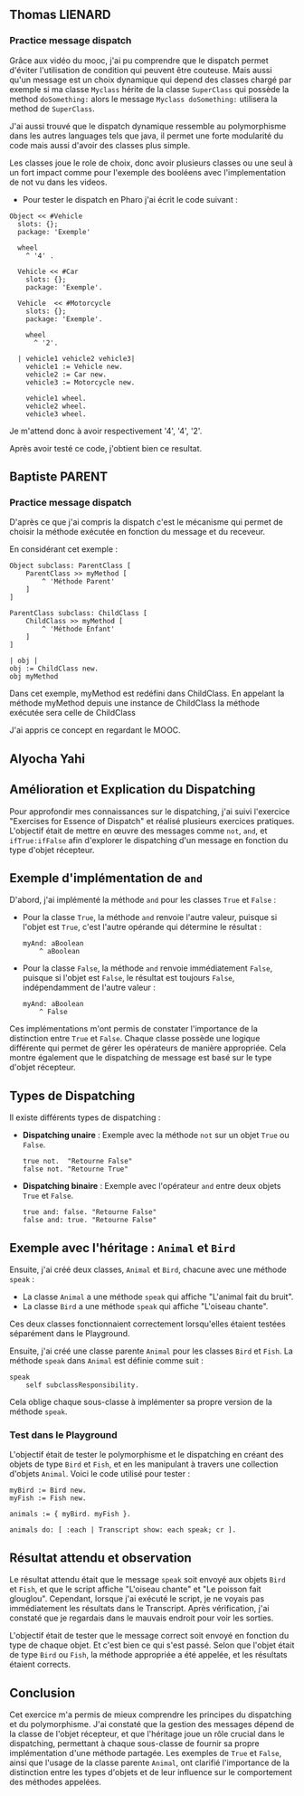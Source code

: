 ## Thomas LIENARD

### Practice message dispatch

Grâce aux vidéo du mooc, j'ai pu comprendre que le dispatch permet d'éviter l'utilisation de condition qui peuvent être couteuse. Mais aussi qu'un message est un choix dynamique qui depend des classes chargé par exemple si ma classe ```Myclass``` hérite de la classe ```SuperClass``` qui possède la method ```doSomething:``` alors le message ```Myclass doSomething:``` utilisera la method de ```SuperClass```.

J'ai aussi trouvé que le dispatch dynamique ressemble au polymorphisme dans les autres languages tels que java, il permet une forte modularité du code mais aussi d'avoir des classes plus simple. 

Les classes joue le role de choix, donc avoir plusieurs classes ou une seul à un fort impact comme pour l'exemple des booléens avec l'implementation de not vu dans les videos.


* Pour tester le dispatch en Pharo j'ai écrit le code suivant :

```
Object << #Vehicle
  slots: {};
  package: 'Exemple'  

  wheel
    ^ '4' .

  Vehicle << #Car
    slots: {};
    package: 'Exemple'.

  Vehicle  << #Motorcycle
    slots: {};
    package: 'Exemple'.

    wheel 
      ^ '2'.

  | vehicle1 vehicle2 vehicle3|
	vehicle1 := Vehicle new.
	vehicle2 := Car new.
	vehicle3 := Motorcycle new.

    vehicle1 wheel.
    vehicle2 wheel.
    vehicle3 wheel.
```

Je m'attend donc à avoir respectivement '4', '4', '2'. 

Après avoir testé ce code, j'obtient bien ce resultat.

## Baptiste PARENT

### Practice message dispatch

D'après ce que j'ai compris la dispatch c'est le mécanisme qui permet de choisir la méthode exécutée en fonction du message et du receveur. 

En considérant cet exemple : 
```
Object subclass: ParentClass [
    ParentClass >> myMethod [
        ^ 'Méthode Parent'
    ]
]

ParentClass subclass: ChildClass [
    ChildClass >> myMethod [
        ^ 'Méthode Enfant'
    ]
]
```
```
| obj |
obj := ChildClass new.
obj myMethod
```

Dans cet exemple, myMethod est redéfini dans ChildClass. En appelant la méthode myMethod depuis une instance de ChildClass la méthode exécutée sera celle de ChildClass

J'ai appris ce concept en regardant le MOOC.

## Alyocha Yahi

## Amélioration et Explication du Dispatching

Pour approfondir mes connaissances sur le dispatching, j'ai suivi l'exercice "Exercises for Essence of Dispatch" et réalisé plusieurs exercices pratiques. L'objectif était de mettre en œuvre des messages comme `not`, `and`, et `ifTrue:ifFalse` afin d'explorer le dispatching d'un message en fonction du type d'objet récepteur.

## Exemple d'implémentation de `and`

D'abord, j'ai implémenté la méthode `and` pour les classes `True` et `False` :

- Pour la classe `True`, la méthode `and` renvoie l'autre valeur, puisque si l'objet est `True`, c'est l'autre opérande qui détermine le résultat :
  
  ```
  myAnd: aBoolean
      ^ aBoolean
  ```

- Pour la classe `False`, la méthode `and` renvoie immédiatement `False`, puisque si l'objet est `False`, le résultat est toujours `False`, indépendamment de l'autre valeur :

  ```
  myAnd: aBoolean
      ^ False
  ```

Ces implémentations m'ont permis de constater l'importance de la distinction entre `True` et `False`. Chaque classe possède une logique différente qui permet de gérer les opérateurs de manière appropriée. Cela montre également que le dispatching de message est basé sur le type d'objet récepteur.

## Types de Dispatching

Il existe différents types de dispatching :

- **Dispatching unaire** : Exemple avec la méthode `not` sur un objet `True` ou `False`.
  
  ```
  true not.  "Retourne False"
  false not. "Retourne True"
  ```

- **Dispatching binaire** : Exemple avec l'opérateur `and` entre deux objets `True` et `False`.

  ```
  true and: false. "Retourne False"
  false and: true. "Retourne False"
  ```

## Exemple avec l'héritage : `Animal` et `Bird`

Ensuite, j'ai créé deux classes, `Animal` et `Bird`, chacune avec une méthode `speak` :

- La classe `Animal` a une méthode `speak` qui affiche "L'animal fait du bruit".
- La classe `Bird` a une méthode `speak` qui affiche "L'oiseau chante".

Ces deux classes fonctionnaient correctement lorsqu'elles étaient testées séparément dans le Playground.

Ensuite, j'ai créé une classe parente `Animal` pour les classes `Bird` et `Fish`. La méthode `speak` dans `Animal` est définie comme suit :

```
speak
    self subclassResponsibility.
```

Cela oblige chaque sous-classe à implémenter sa propre version de la méthode `speak`.

### Test dans le Playground

L'objectif était de tester le polymorphisme et le dispatching en créant des objets de type `Bird` et `Fish`, et en les manipulant à travers une collection d'objets `Animal`. Voici le code utilisé pour tester :

```
myBird := Bird new.
myFish := Fish new.

animals := { myBird. myFish }.

animals do: [ :each | Transcript show: each speak; cr ].
```

## Résultat attendu et observation

Le résultat attendu était que le message `speak` soit envoyé aux objets `Bird` et `Fish`, et que le script affiche "L'oiseau chante" et "Le poisson fait glouglou". Cependant, lorsque j'ai exécuté le script, je ne voyais pas immédiatement les résultats dans le Transcript. Après vérification, j'ai constaté que je regardais dans le mauvais endroit pour voir les sorties.

L'objectif était de tester que le message correct soit envoyé en fonction du type de chaque objet. Et c'est bien ce qui s'est passé. Selon que l'objet était de type `Bird` ou `Fish`, la méthode appropriée a été appelée, et les résultats étaient corrects.


## Conclusion

Cet exercice m'a permis de mieux comprendre les principes du dispatching et du polymorphisme. J'ai constaté que la gestion des messages dépend de la classe de l'objet récepteur, et que l'héritage joue un rôle crucial dans le dispatching, permettant à chaque sous-classe de fournir sa propre implémentation d'une méthode partagée. Les exemples de `True` et `False`, ainsi que l'usage de la classe parente `Animal`, ont clarifié l'importance de la distinction entre les types d'objets et de leur influence sur le comportement des méthodes appelées.
